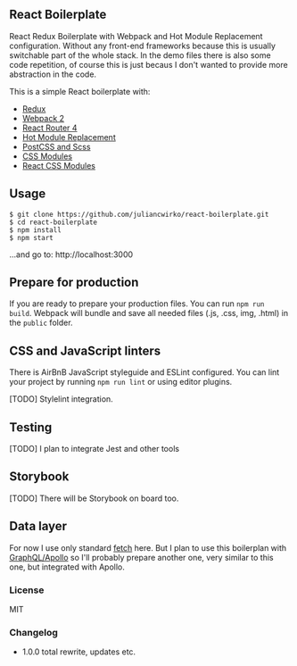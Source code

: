 ## React Boilerplate

React Redux Boilerplate with Webpack and Hot Module Replacement configuration. Without any front-end frameworks because this is usually switchable part of the whole stack. In the demo files there is also some code repetition, of course this is just becaus I don't wanted to provide more abstraction in the code.

This is a simple React boilerplate with:

- [Redux](http://redux.js.org/)
- [Webpack 2](https://www.npmjs.com/package/webpack)
- [React Router 4](https://www.npmjs.com/package/react-router)
- [Hot Module Replacement](https://webpack.github.io/docs/hot-module-replacement-with-webpack.html)
- [PostCSS and Scss](https://github.com/postcss/postcss)
- [CSS Modules](https://github.com/css-modules/css-modules)
- [React CSS Modules](https://github.com/gajus/react-css-modules)

## Usage

```
$ git clone https://github.com/juliancwirko/react-boilerplate.git
$ cd react-boilerplate
$ npm install
$ npm start
```
...and go to: http://localhost:3000

## Prepare for production

If you are ready to prepare your production files. You can run `npm run build`. Webpack will bundle and save all needed files (.js, .css, img, .html) in the `public` folder.

## CSS and JavaScript linters

There is AirBnB JavaScript styleguide and ESLint configured. You can lint your project by running `npm run lint` or using editor plugins.

[TODO] Stylelint integration.

## Testing

[TODO] I plan to integrate Jest and other tools

## Storybook

[TODO] There will be Storybook on board too.

## Data layer

For now I use only standard [fetch](https://github.com/github/fetch) here. But I plan to use this boilerplan with [GraphQL/Apollo](http://dev.apollodata.com/) so I'll probably prepare another one, very similar to this one, but integrated with Apollo.

### License

MIT

### Changelog

- 1.0.0 total rewrite, updates etc.
